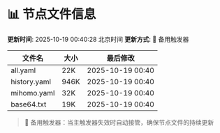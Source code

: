 # 📊 节点文件信息

**更新时间**: 2025-10-19 00:40:28 北京时间
**更新方式**: 🔄 备用触发器

| 文件名 | 大小 | 最后修改 |
|--------|------|----------|
| all.yaml | 22K | 2025-10-19 00:40 |
| history.yaml | 946K | 2025-10-19 00:40 |
| mihomo.yaml | 32K | 2025-10-19 00:40 |
| base64.txt | 19K | 2025-10-19 00:40 |

> 🔄 备用触发器：当主触发器失效时自动接管，确保节点文件的持续更新
